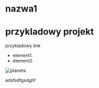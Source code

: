 nazwa1
======
przykladowy projekt
=======================
przykladowy link

* element1.
* element2.

![planeta](http://upload.wikimedia.org/wikipedia/commons/thumb/1/1b/Mars.jpg/160px-Mars.jpg)

adsfsdfgsdghf
